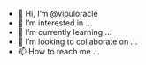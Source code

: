 - 👋 Hi, I’m @vipuloracle
- 👀 I’m interested in ...
- 🌱 I’m currently learning ...
- 💞️ I’m looking to collaborate on ...
- 📫 How to reach me ...

<!---
vipuloracle/vipuloracle is a ✨ special ✨ repository because its `README.md` (this file) appears on your GitHub profile.
You can click the Preview link to take a look at your changes.
--->
